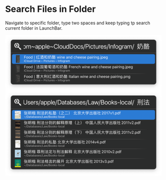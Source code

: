 # Search Files in Folder

Navigate to specific folder, type two spaces and keep typing tp search current folder in LaunchBar.

![title](img.png)
